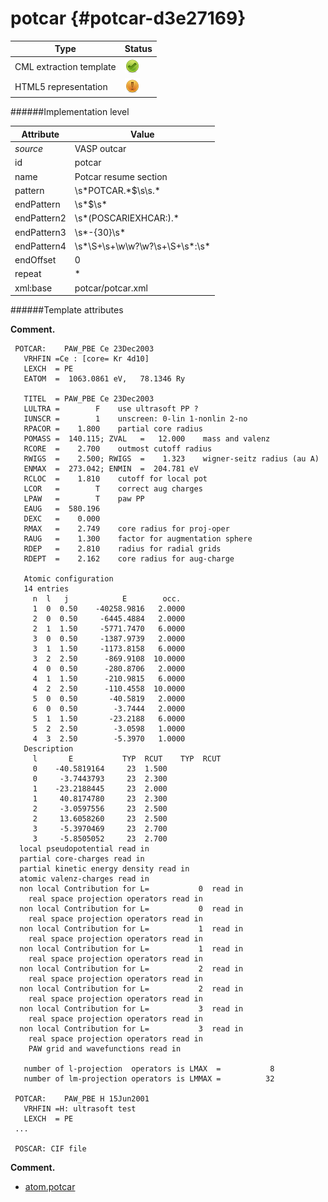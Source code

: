 # potcar {#potcar-d3e27169}


| Type                                                                                                                                                | Status                                                                                                                                              |
|----|----|
| CML extraction template                                                                                                                             | ![](/imgs/Total.png)                                                                                                                                |
| HTML5 representation                                                                                                                                | ![](/imgs/Partial.png)                                                                                                                              |

######Implementation level

| Attribute                                                                                                                                           | Value                                                                                                                                               |
|----|----|
| *source*                                                                                                                                            | VASP outcar                                                                                                                                         |
| id                                                                                                                                                  | potcar                                                                                                                                              |
| name                                                                                                                                                | Potcar resume section                                                                                                                               |
| pattern                                                                                                                                             | \\s\*POTCAR.\*\$\\s\\s.\*                                                                                                                           |
| endPattern                                                                                                                                          | \\s\*\$\\s\*                                                                                                                                        |
| endPattern2                                                                                                                                         | \\s\*(POSCARIEXHCAR:).\*                                                                                                                            |
| endPattern3                                                                                                                                         | \\s\*-{30}\\s\*                                                                                                                                     |
| endPattern4                                                                                                                                         | \\s\*\\S+\\s+\\w\\w?\\w?\\s+\\S+\\s\*:\\s\*                                                                                                         |
| endOffset                                                                                                                                           | 0                                                                                                                                                   |
| repeat                                                                                                                                              | \*                                                                                                                                                  |
| xml:base                                                                                                                                            | potcar/potcar.xml                                                                                                                                   |

######Template attributes

**Comment.**

           
     POTCAR:    PAW_PBE Ce 23Dec2003                  
       VRHFIN =Ce : [core= Kr 4d10]                                                 
       LEXCH  = PE                                                                  
       EATOM  =  1063.0861 eV,   78.1346 Ry                                         
                                                                                    
       TITEL  = PAW_PBE Ce 23Dec2003                                                
       LULTRA =        F    use ultrasoft PP ?                                      
       IUNSCR =        1    unscreen: 0-lin 1-nonlin 2-no                           
       RPACOR =    1.800    partial core radius                                     
       POMASS =  140.115; ZVAL   =   12.000    mass and valenz                      
       RCORE  =    2.700    outmost cutoff radius                                   
       RWIGS  =    2.500; RWIGS  =    1.323    wigner-seitz radius (au A)           
       ENMAX  =  273.042; ENMIN  =  204.781 eV                                      
       RCLOC  =    1.810    cutoff for local pot                                    
       LCOR   =        T    correct aug charges                                     
       LPAW   =        T    paw PP                                                  
       EAUG   =  580.196                                                            
       DEXC   =    0.000                                                            
       RMAX   =    2.749    core radius for proj-oper                               
       RAUG   =    1.300    factor for augmentation sphere                          
       RDEP   =    2.810    radius for radial grids                                 
       RDEPT  =    2.162    core radius for aug-charge                              
                                                                                    
       Atomic configuration                                                         
       14 entries                                                                   
         n  l   j            E        occ.                                          
         1  0  0.50    -40258.9816   2.0000                                         
         2  0  0.50     -6445.4884   2.0000                                         
         2  1  1.50     -5771.7470   6.0000                                         
         3  0  0.50     -1387.9739   2.0000                                         
         3  1  1.50     -1173.8158   6.0000                                         
         3  2  2.50      -869.9108  10.0000                                         
         4  0  0.50      -280.8706   2.0000                                         
         4  1  1.50      -210.9815   6.0000                                         
         4  2  2.50      -110.4558  10.0000                                         
         5  0  0.50       -40.5819   2.0000                                         
         6  0  0.50        -3.7444   2.0000                                         
         5  1  1.50       -23.2188   6.0000                                         
         5  2  2.50        -3.0598   1.0000                                         
         4  3  2.50        -5.3970   1.0000                                         
       Description                                                                  
         l       E           TYP  RCUT    TYP  RCUT                                 
         0    -40.5819164     23  1.500                                             
         0     -3.7443793     23  2.300                                             
         1    -23.2188445     23  2.000                                             
         1     40.8174780     23  2.300                                             
         2     -3.0597556     23  2.500                                             
         2     13.6058260     23  2.500                                             
         3     -5.3970469     23  2.700                                             
         3     -5.8505052     23  2.700                                             
      local pseudopotential read in
      partial core-charges read in
      partial kinetic energy density read in
      atomic valenz-charges read in
      non local Contribution for L=           0  read in
        real space projection operators read in
      non local Contribution for L=           0  read in
        real space projection operators read in
      non local Contribution for L=           1  read in
        real space projection operators read in
      non local Contribution for L=           1  read in
        real space projection operators read in
      non local Contribution for L=           2  read in
        real space projection operators read in
      non local Contribution for L=           2  read in
        real space projection operators read in
      non local Contribution for L=           3  read in
        real space projection operators read in
      non local Contribution for L=           3  read in
        real space projection operators read in
        PAW grid and wavefunctions read in
     
       number of l-projection  operators is LMAX  =           8
       number of lm-projection operators is LMMAX =          32
     
     POTCAR:    PAW_PBE H 15Jun2001                   
       VRHFIN =H: ultrasoft test                                                    
       LEXCH  = PE                                                                  
     ...
     
     POSCAR: CIF file 
        

**Comment.**

-   [atom.potcar](/out/md/cml/vasp_outcar/atom.potcar-d3e27176.md)


